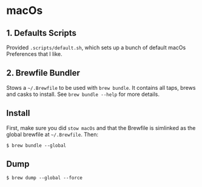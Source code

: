 # macOs

## 1. Defaults Scripts

Provided `.scripts/default.sh`, which sets up a bunch of default macOs Preferences that I like.

## 2. Brewfile Bundler

Stows a `~/.Brewfile` to be used with `brew bundle`. It contains all taps, brews and casks to install. See `brew bundle --help` for more details.

## Install

First, make sure you did `stow macOs` and that the Brewfile is simlinked as the global brewfile at `~/.Brewfile`. Then:

```shell
$ brew bundle --global
```

## Dump

```shell
$ brew dump --global --force
```
